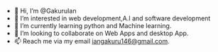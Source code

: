 - 👋 Hi, I’m @GakuruIan
- 👀 I’m interested in web development,A.I and software development
- 🌱 I’m currently learning python and Machine learning.
- 💞️ I’m looking to collaborate on Web Apps and desktop App.
- 📫 Reach me via my email iangakuru146@gmail.com.

<!---
GakuruIan/GakuruIan is a ✨ special ✨ repository because its `README.md` (this file) appears on your GitHub profile.
You can click the Preview link to take a look at your changes.
--->

